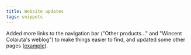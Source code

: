 ```yaml
---
title: Website updates
tags: snippets
---
```


Added more links to the navigation bar ("Other products..." and "Wincent Colaiuta's weblog") to make things easier to find, and updated some other pages ([example](http://www.wincent.com/a/support/activation/)).
